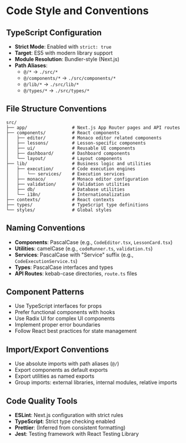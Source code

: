# Code Style and Conventions

## TypeScript Configuration
- **Strict Mode**: Enabled with `strict: true`
- **Target**: ES5 with modern library support
- **Module Resolution**: Bundler-style (Next.js)
- **Path Aliases**: 
  - `@/*` → `./src/*`
  - `@/components/*` → `./src/components/*`
  - `@/lib/*` → `./src/lib/*`
  - `@/types/*` → `./src/types/*`

## File Structure Conventions
```
src/
├── app/                 # Next.js App Router pages and API routes
├── components/          # React components
│   ├── editor/          # Monaco editor related components
│   ├── lessons/         # Lesson-specific components
│   ├── ui/              # Reusable UI components
│   ├── dashboard/       # Dashboard components
│   └── layout/          # Layout components
├── lib/                 # Business logic and utilities
│   ├── execution/       # Code execution engines
│   │   └── services/    # Execution services
│   ├── monaco/          # Monaco editor configuration
│   ├── validation/      # Validation utilities
│   ├── db/              # Database utilities
│   └── i18n/            # Internationalization
├── contexts/            # React contexts
├── types/               # TypeScript type definitions
└── styles/              # Global styles
```

## Naming Conventions
- **Components**: PascalCase (e.g., `CodeEditor.tsx`, `LessonCard.tsx`)
- **Utilities**: camelCase (e.g., `codeRunner.ts`, `validation.ts`)
- **Services**: PascalCase with "Service" suffix (e.g., `CodeExecutionService.ts`)
- **Types**: PascalCase interfaces and types
- **API Routes**: kebab-case directories, `route.ts` files

## Component Patterns
- Use TypeScript interfaces for props
- Prefer functional components with hooks
- Use Radix UI for complex UI components
- Implement proper error boundaries
- Follow React best practices for state management

## Import/Export Conventions
- Use absolute imports with path aliases (`@/`)
- Export components as default exports
- Export utilities as named exports
- Group imports: external libraries, internal modules, relative imports

## Code Quality Tools
- **ESLint**: Next.js configuration with strict rules
- **TypeScript**: Strict type checking enabled
- **Prettier**: (Inferred from consistent formatting)
- **Jest**: Testing framework with React Testing Library
